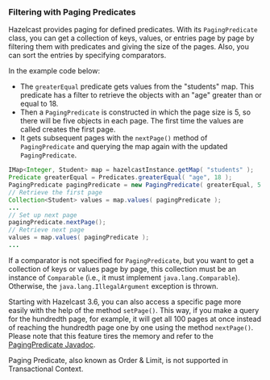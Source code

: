 

### Filtering with Paging Predicates

Hazelcast provides paging for defined predicates. With its `PagingPredicate` class, you can
get a collection of keys, values, or entries page by page by filtering them with predicates and giving the size of the pages. Also, you
can sort the entries by specifying comparators.

In the example code below:

- The `greaterEqual` predicate gets values from the "students" map. This predicate has a filter
to retrieve the objects with an "age" greater than or equal to 18. 
- Then a `PagingPredicate` is constructed in which the page size is 5, so there will be five objects in each page. 
The first time the values are called creates the first page. 
- It gets subsequent pages with the `nextPage()`
method of `PagingPredicate` and querying the map again with the updated `PagingPredicate`.


```java
IMap<Integer, Student> map = hazelcastInstance.getMap( "students" );
Predicate greaterEqual = Predicates.greaterEqual( "age", 18 );
PagingPredicate pagingPredicate = new PagingPredicate( greaterEqual, 5 );
// Retrieve the first page
Collection<Student> values = map.values( pagingPredicate );
...
// Set up next page
pagingPredicate.nextPage();
// Retrieve next page
values = map.values( pagingPredicate );
...
```

If a comparator is not specified for `PagingPredicate`, but you want to get a collection of keys or values page by page, this collection must be an instance of `Comparable` (i.e., it must implement `java.lang.Comparable`). Otherwise, the `java.lang.IllegalArgument` exception is thrown.

Starting with Hazelcast 3.6, you can also access a specific page more easily with the help of the method `setPage()`. This way, if you make a query for the hundredth page, for example, it will get all 100 pages at once instead of reaching the hundredth page one by one using the method `nextPage()`. Please note that this feature tires the memory and refer to the [PagingPredicate Javadoc](http://docs.hazelcast.org/docs/latest/javadoc/com/hazelcast/query/PagingPredicate.html).

Paging Predicate, also known as Order & Limit, is not supported in Transactional Context.
